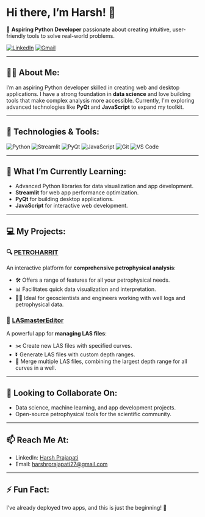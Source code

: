 # Hi there, I’m Harsh! 👋 

🚀 **Aspiring Python Developer** passionate about creating intuitive, user-friendly tools to solve real-world problems.

[![LinkedIn](https://img.shields.io/badge/-Harsh_Prajapati-blue?style=flat&logo=Linkedin&logoColor=white&link=https://www.linkedin.com/in/harsh-prajapati-682b63287)](https://www.linkedin.com/in/harsh-prajapati-682b63287/)
[![Gmail](https://img.shields.io/badge/-harshrprajapati27@gmail.com-c14438?style=flat&logo=Gmail&logoColor=white&link=mailto:harshrprajapati27@gmail.com)](mailto:harshrprajapati27@gmail.com)

---

## 👨‍💻 **About Me:**

I’m an aspiring Python developer skilled in creating web and desktop applications. I have a strong foundation in **data science** and love building tools that make complex analysis more accessible. Currently, I'm exploring advanced technologies like **PyQt** and **JavaScript** to expand my toolkit.

---

## 🔧 **Technologies & Tools:**

![Python](https://img.shields.io/badge/-Python-3776AB?style=flat&logo=python&logoColor=white)
![Streamlit](https://img.shields.io/badge/-Streamlit-FF4B4B?style=flat&logo=streamlit&logoColor=white)
![PyQt](https://img.shields.io/badge/-PyQt-41CD52?style=flat&logo=qt&logoColor=white)
![JavaScript](https://img.shields.io/badge/-JavaScript-F7DF1E?style=flat&logo=javascript&logoColor=black)
![Git](https://img.shields.io/badge/-Git-F05032?style=flat&logo=git&logoColor=white)
![VS Code](https://img.shields.io/badge/-VS_Code-007ACC?style=flat&logo=visual-studio-code&logoColor=white)

---

## 🌱 **What I’m Currently Learning:**
- Advanced Python libraries for data visualization and app development.
- **Streamlit** for web app performance optimization.
- **PyQt** for building desktop applications.
- **JavaScript** for interactive web development.

---

## 💻 **My Projects:**

### 🔍 [**PETROHARRIT**](https://petroharrit01.streamlit.app/)
An interactive platform for **comprehensive petrophysical analysis**:
- 🛠️ Offers a range of features for all your petrophysical needs.
- 📊 Facilitates quick data visualization and interpretation.
- 🧑‍🏫 Ideal for geoscientists and engineers working with well logs and petrophysical data.

### 📂 [**LASmasterEditor**](https://lasmastereditor.streamlit.app/)
A powerful app for **managing LAS files**:
- ✂️ Create new LAS files with specified curves.
- ⏬ Generate LAS files with custom depth ranges.
- 🔄 Merge multiple LAS files, combining the largest depth range for all curves in a well.

---

## 💞️ **Looking to Collaborate On:**
- Data science, machine learning, and app development projects.
- Open-source petrophysical tools for the scientific community.

---

## 📫 **Reach Me At:**
- LinkedIn: [Harsh Prajapati](https://www.linkedin.com/in/harsh-prajapati-682b63287/)
- Email: harshrprajapati27@gmail.com

---

## ⚡ **Fun Fact:**
I’ve already deployed two apps, and this is just the beginning! 🚀
